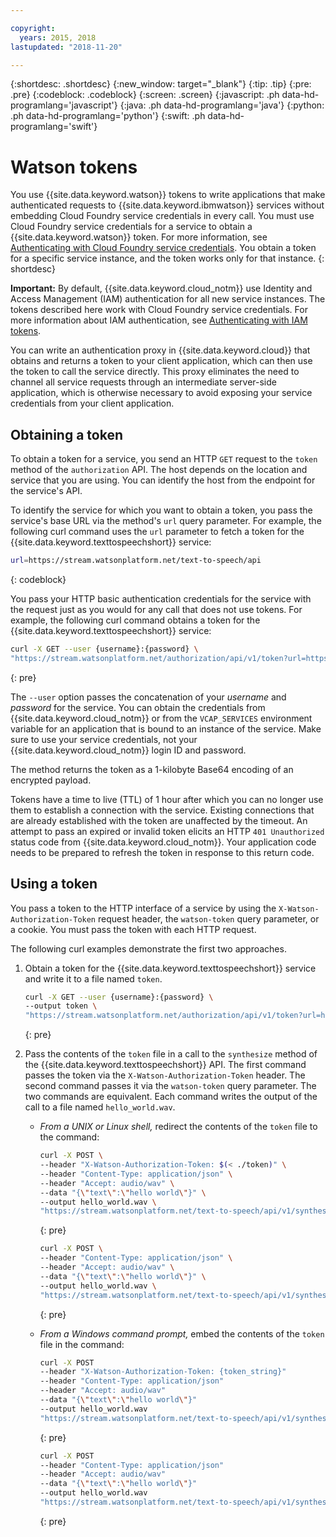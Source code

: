 ```yaml
---

copyright:
  years: 2015, 2018
lastupdated: "2018-11-20"

---
```


{:shortdesc: .shortdesc}
{:new_window: target="_blank"}
{:tip: .tip}
{:pre: .pre}
{:codeblock: .codeblock}
{:screen: .screen}
{:javascript: .ph data-hd-programlang='javascript'}
{:java: .ph data-hd-programlang='java'}
{:python: .ph data-hd-programlang='python'}
{:swift: .ph data-hd-programlang='swift'}

# Watson tokens

You use {{site.data.keyword.watson}} tokens to write applications that make authenticated requests to {{site.data.keyword.ibmwatson}} services without embedding Cloud Foundry service credentials in every call. You must use Cloud Foundry service credentials for a service to obtain a {{site.data.keyword.watson}} token. For more information, see [Authenticating with Cloud Foundry service credentials](/docs/services/watson/getting-started-credentials.html). You obtain a token for a specific service instance, and the token works only for that instance.
{: shortdesc}

**Important:** By default, {{site.data.keyword.cloud_notm}} use Identity and Access Management (IAM) authentication for all new service instances. The tokens described here work with Cloud Foundry service credentials. For more information about IAM authentication, see [Authenticating with IAM tokens](/docs/services/watson/getting-started-iam.html#iam).

You can write an authentication proxy in {{site.data.keyword.cloud}} that obtains and returns a token to your client application, which can then use the token to call the service directly. This proxy eliminates the need to channel all service requests through an intermediate server-side application, which is otherwise necessary to avoid exposing your service credentials from your client application.

## Obtaining a token

To obtain a token for a service, you send an HTTP `GET` request to the `token` method of the `authorization` API. The host depends on the location and service that you are using. You can identify the host from the endpoint for the service's API.

To identify the service for which you want to obtain a token, you pass the service's base URL via the method's `url` query parameter. For example, the following curl command uses the `url` parameter to fetch a token for the {{site.data.keyword.texttospeechshort}} service:

```bash
url=https://stream.watsonplatform.net/text-to-speech/api
```
{: codeblock}

You pass your HTTP basic authentication credentials for the service with the request just as you would for any call that does not use tokens. For example, the following curl command obtains a token for the {{site.data.keyword.texttospeechshort}} service:

```bash
curl -X GET --user {username}:{password} \
"https://stream.watsonplatform.net/authorization/api/v1/token?url=https://stream.watsonplatform.net/text-to-speech/api"
```
{: pre}

The `--user` option passes the concatenation of your *username* and *password* for the service. You can obtain the credentials from {{site.data.keyword.cloud_notm}} or from the `VCAP_SERVICES` environment variable for an application that is bound to an instance of the service. Make sure to use your service credentials, not your {{site.data.keyword.cloud_notm}} login ID and password.

The method returns the token as a 1-kilobyte Base64 encoding of an encrypted payload.

Tokens have a time to live (TTL) of 1 hour after which you can no longer use them to establish a connection with the service. Existing connections that are already established with the token are unaffected by the timeout. An attempt to pass an expired or invalid token elicits an HTTP `401 Unauthorized` status code from {{site.data.keyword.cloud_notm}}. Your application code needs to be prepared to refresh the token in response to this return code.

## Using a token

You pass a token to the HTTP interface of a service by using the `X-Watson-Authorization-Token` request header, the `watson-token` query parameter, or a cookie. You must pass the token with each HTTP request.

The following curl examples demonstrate the first two approaches.

1.  Obtain a token for the {{site.data.keyword.texttospeechshort}} service and write it to a file named `token`.

    ```bash
    curl -X GET --user {username}:{password} \
    --output token \
    "https://stream.watsonplatform.net/authorization/api/v1/token?url=https://stream.watsonplatform.net/text-to-speech/api"
    ```
    {: pre}

1.  Pass the contents of the `token` file in a call to the `synthesize` method of the {{site.data.keyword.texttospeechshort}} API. The first command passes the token via the `X-Watson-Authorization-Token` header. The second command passes it via the `watson-token` query parameter. The two commands are equivalent. Each command writes the output of the call to a file named `hello_world.wav`.

    -   *From a UNIX or Linux shell,* redirect the contents of the `token` file to the command:

        ```bash
        curl -X POST \
        --header "X-Watson-Authorization-Token: $(< ./token)" \
        --header "Content-Type: application/json" \
        --header "Accept: audio/wav" \
        --data "{\"text\":\"hello world\"}" \
        --output hello_world.wav \
        "https://stream.watsonplatform.net/text-to-speech/api/v1/synthesize"
        ```
        {: pre}

        ```bash
        curl -X POST \
        --header "Content-Type: application/json" \
        --header "Accept: audio/wav" \
        --data "{\"text\":\"hello world\"}" \
        --output hello_world.wav \
        "https://stream.watsonplatform.net/text-to-speech/api/v1/synthesize?watson-token=$(< ./token)"
        ```
        {: pre}

    -   *From a Windows command prompt,* embed the contents of the `token` file in the command:

        ```bash
        curl -X POST
        --header "X-Watson-Authorization-Token: {token_string}"
        --header "Content-Type: application/json"
        --header "Accept: audio/wav"
        --data "{\"text\":\"hello world\"}"
        --output hello_world.wav
        "https://stream.watsonplatform.net/text-to-speech/api/v1/synthesize"
        ```
        {: pre}

        ```bash
        curl -X POST
        --header "Content-Type: application/json"
        --header "Accept: audio/wav"
        --data "{\"text\":\"hello world\"}"
        --output hello_world.wav
        "https://stream.watsonplatform.net/text-to-speech/api/v1/synthesize?watson-token={token_string}"
        ```
        {: pre}
